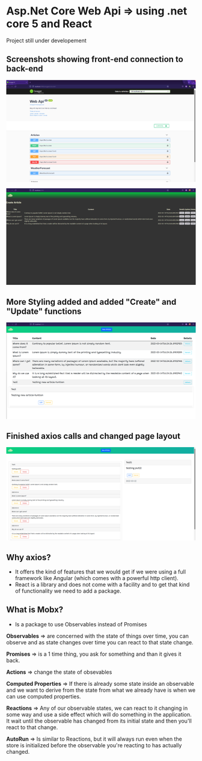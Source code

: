 # Asp.Net Core Web Api => using .net core 5 and React

Project still under developement

## Screenshots showing front-end connection to back-end

!["screenshot description"](./screenshots/2022-03-18.png)

!["screenshot description"](./screenshots/2022-03-18%20(1).png)


## More Styling added and added "Create" and "Update" functions

!['screenshot description'](./screenshots/2022-03-20.png)

## Finished axios calls and changed page layout

![screendshot description'](./screenshots/2022-03-22.png)

## Why axios?

- It offers the kind of features that we would get if we were using a full framework like Angular (which comes with a powerful http client). 
- React is a library and does not come with a facility and to get that kind of functionality we need to add a package.

## What is Mobx?

- Is a package to use Observables instead of Promises 

<b>Observables</b> => are concerned with the state of things over time, you can observe and as state changes over time you can react to that state change.

<b>Promises</b> => is a 1 time thing, you ask for something and than it gives it back.

<b>Actions</b> => change the state of obsevables

<b>Computed Properties</b> => If there is already some state inside an observable and we want to derive from the state from what we already have is when we can use computed properties.

<b>Reactions</b> => Any of our observable states, we can react to it changing in some way and use a side effect which will do something in the application. It wait until the observable has changed from its initial state and then you'll react to that change.

<b>AutoRun</b> => Is similar to Reactions, but it will always run even when the store is initialized before the observable you're reacting to has actually changed.